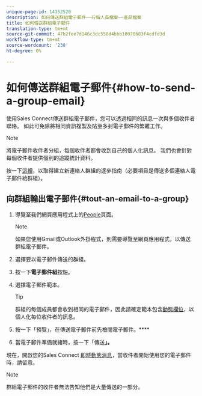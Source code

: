 ```yaml
---
unique-page-id: 14352520
description: 如何傳送群組電子郵件——行銷人員檔案——產品檔案
title: 如何傳送群組電子郵件
translation-type: tm+mt
source-git-commit: 47b2fee7d146c3dc558d4bbb10070683f4cdfd3d
workflow-type: tm+mt
source-wordcount: '238'
ht-degree: 0%

---
```



# 如何傳送群組電子郵件{#how-to-send-a-group-email}

使用Sales Connect傳送群組電子郵件，您可以透過相同的訊息一次與多個收件者聯絡。 如此可免除將相同資訊複製及貼至多封電子郵件的繁雜工作。

>[!NOTE]
>
>將電子郵件收件者分組，每個收件者都會收到自己的個人化訊息。 我們也會針對每個收件者提供個別的追蹤統計資料。

按一下[這裡](http://docs.marketo.com/x/JITS)，以取得建立新連絡人群組的逐步指南（必要項目是傳送多個連絡人電子郵件給群組）。

## 向群組輸出電子郵件{#tout-an-email-to-a-group}

1. 導覽至我們網頁應用程式上的[People](http://toutapp.com/next#relationships)頁面。

   >[!NOTE]
   >
   >如果您使用Gmail或Outlook外掛程式，則需要導覽至網頁應用程式，以傳送群組電子郵件。

1. 選擇要以電子郵件傳送的群組。
1. 按一下&#x200B;**電子郵件組**&#x200B;按鈕。
1. 選擇電子郵件範本。

   >[!TIP]
   >
   >群組的每個成員都會收到相同的電子郵件，因此請確定範本包含[動態欄位](http://docs.marketo.com/x/QITS)，以個人化每位收件者的訊息。

1. 按一下「預覽」，在傳送電子郵件前先檢閱電子郵件。****
1. 當電子郵件準備就緒時，按一下「傳送&#x200B;**」。**

現在，開啟您的Sales Connect [即時動態消息](http://toutapp.com/next#live)，當收件者開始使用您的電子郵件時，請留意。

>[!NOTE]
>
>群組電子郵件的收件者無法告知他們是大量傳送的一部分。

